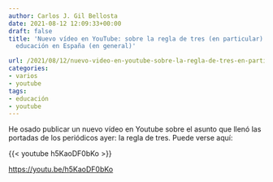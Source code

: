 ```yaml
---
author: Carlos J. Gil Bellosta
date: 2021-08-12 12:09:33+00:00
draft: false
title: 'Nuevo vídeo en YouTube: sobre la regla de tres (en particular) y sobre la
  educación en España (en general)'

url: /2021/08/12/nuevo-video-en-youtube-sobre-la-regla-de-tres-en-particular-y-sobre-la-educacion-en-espana-en-general/
categories:
- varios
- youtube
tags:
- educación
- youtube
---
```


He osado publicar un nuevo vídeo en Youtube sobre el asunto que llenó las portadas  de los periódicos ayer: la regla de tres. Puede verse aquí:

{{< youtube h5KaoDF0bKo >}}


https://youtu.be/h5KaoDF0bKo




